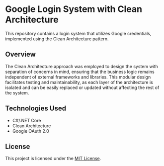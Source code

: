 # Google Login System with Clean Architecture

This repository contains a login system that utilizes Google credentials, implemented using the Clean Architecture pattern.

## Overview

The Clean Architecture approach was employed to design the system with separation of concerns in mind, ensuring that the business logic remains independent of external frameworks and libraries. This modular design facilitates testing and maintainability, as each layer of the architecture is isolated and can be easily replaced or updated without affecting the rest of the system.


## Technologies Used

- C#/.NET Core
- Clean Architecture
- Google OAuth 2.0

## License

This project is licensed under the [MIT License](LICENSE).
